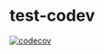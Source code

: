 # test-codev

[![codecov](https://codecov.io/gh/luklss/test-codev/branch/main/graph/badge.svg)](https://codecov.io/gh/luklss/test-codev)


